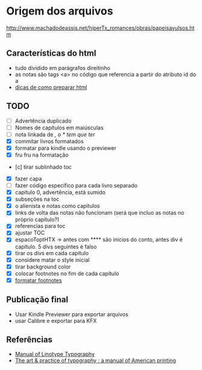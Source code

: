 # Origem dos arquivos

<http://www.machadodeassis.net/hiperTx_romances/obras/papeisavulsos.htm>

## Características do html

- tudo dividido em parágrafos direitinho
- as notas são tags \<a\> no código que referencia a partir do atributo id do a
- [dicas de como preparar html](https://www.aliciaramirez.com/2014/05/how-to-make-a-kindle-ebook-from-scratch/)

## TODO

- [ ] Advertência duplicado
- [ ] Nomes de capítulos em maiúsculas
- [ ] nota linkada de *, o * tem que ter <sup>*</sup>
- [x] commitar livros formatados
- [x] formatar para kindle usando o previewer
- [x] fru fru na formatação
- [c] tirar sublinhado toc
- [x] fazer capa
- [ ] fazer código específico para cada livro separado
- [x] capítulo 0, advertência, está sumido
- [x] subseções na toc
- [x] o alienista e notas como capítulos
- [x] links de volta das notas não funcionam (será que incluo as notas no próprio capítulo?)
- [x] referencias para toc
- [x] ajustar TOC
- [x] espacoToptHTX -> antes com **** são inícios do conto, antes div é capítulo. 5 divs seguintes é falso
- [x] tirar os divs em cada capítulo
- [x] considere matar o style inicial
- [x] tirar background color
- [x] colocar footnotes no fim de cada capítulo
- [x] [formatar footnotes](https://kdp.amazon.com/en_US/help/topic/GH4DRT75GWWAGBTU#footnote_guideline)

## Publicação final

- Usar Kindle Previewer para exportar arquivos
- usar Calibre e exportar para KFX


## Referências

- [Manual of Linotype Typography](https://archive.org/details/manualoflinotype00merg/page/n5/mode/1up?view=theater)
- [The art & practice of typography : a manual of American printing](https://archive.org/details/artpracticeoftyp00gres)